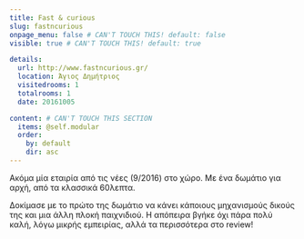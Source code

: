 ```yaml
---
title: Fast & curious
slug: fastncurious
onpage_menu: false # CAN'T TOUCH THIS! default: false
visible: true # CAN'T TOUCH THIS! default: true

details:
  url: http://www.fastncurious.gr/
  location: Άγιος Δημήτριος
  visitedrooms: 1
  totalrooms: 1
  date: 20161005

content: # CAN'T TOUCH THIS SECTION
  items: @self.modular
  order:
    by: default
    dir: asc
---
```


Ακόμα μία εταιρία από τις νέες (9/2016) στο χώρο. Με ένα δωμάτιο για αρχή, από τα κλασσικά 60λεπτα.

Δοκίμασε με το πρώτο της δωμάτιο να κάνει κάποιους μηχανισμούς δικούς της και μια άλλη πλοκή παιχνιδιού. Η απόπειρα βγήκε όχι πάρα πολύ καλή, λόγω μικρής εμπειρίας, αλλά τα περισσότερα στο review!
